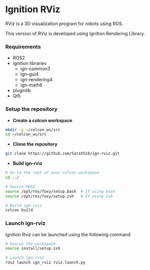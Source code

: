 # Ignition RViz

RViz is a 3D visualization program for robots using ROS.

This version of RViz is developed using Ignition Rendering Library.

### Requirements

- ROS2
- ignition libraries
	- ign-common3
	- ign-gui4
	- ign-rendering4
	- ign-math6
- pluginlib
- Qt5

### Setup the repository

- **Create a colcon workspace**
```bash
mkdir -p ~/colcon_ws/src
cd ~/colcon_ws/src
```
- **Clone the repository**
```bash
git clone https://github.com/Sarath18/ign-rviz.git
```

- **Build ign-rviz**
```bash
# Go to the root of your colcon workspace
cd ../

# Source ROS2
source /opt/ros/foxy/setup.bash  # If using bash
source /opt/ros/foxy/setup.zsh   # If using zsh

# Build ign-rviz
colcon build
```

### Launch ign-rviz

Ignition Rviz can be launched using the following command

```bash
# Source the workspace
source install/setup.zsh

# Launch ign-rviz
ros2 launch ign_rviz rviz.launch.py
```
